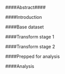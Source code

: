 ####Abstract####




####Introduction



####Base dataset



####Transform stage 1



####Transform stage 2




####Prepped for analysis




####Analysis


